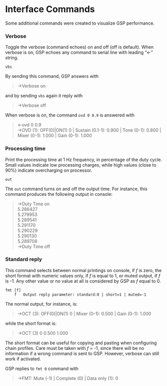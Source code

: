 # Interface Commands

Some additional commands were created to visualize GSP performance.

### Verbose

Toggle the verbose (command echoes) on and off (off is default). When verbose is on, GSP echoes any command to serial line with leading “<-” string. 

	vbs

By sending this command, GSP answers with

> ->Verbose on

and by sending ```vbs``` again it reply with

> ->Verbose off

When verbose is on, the command ```ovd 0 0.9``` is answered with

> <-ovd 0 0.9 <br>
> ->OVD (1): OFF(0)|ON(1) 0 | Sustain (0.1-1): 0.900 | Tone (0-1): 0.800 | Mixer (0-1): 1.000 | Gain (0-1): 1.000 </br>

### Processing time

Print the processing time at 1 Hz frequency, in percentage of the duty cycle. Small values indicate low processing charges, while high values (close to 90%) indicate overcharging on processor.

	out

The ```out``` command turns on and off the output time. For instance, this command produces the following output in console:

> ->Duty Time on <br>
> 5.286427<br>
> 5.279953<br>
> 5.289541<br>
> 5.291170<br>
> 5.290229<br>
> 5.290130<br>
> 5.289708<br>
> ->Duty Time off</br>

### Standard reply

This command selects between normal printings on console, if *f* is zero, the short format with numeric values only, if *f* is equal to 1, or muted output, if *f* is -1. Any other value or no value at all is considered by GSP as *f* equal to 0. 

	fmt [f]
 		f 	Output reply parameter: standard:0 | short=1 | muted=-1 

The normal output, for instance, is:

> ->OCT (3): OFF(0)|ON(1) 0 | Mixer (0-1): 0.500 | Gain (0-1): 1.000

while the short format is:
 
> ->OCT (3) 0 0.500 1.000 

The short format can be useful for copying and pasting when configuring chain profiles. Care must be taken with *f* = -1, since there will be no information if a wrong command is sent to GSP. However, verbose can still work if activated. 

GSP replies to ```fmt 0``` command with

> ->FMT: Mute (-1) | Complete (0) | Data only (1): 0
